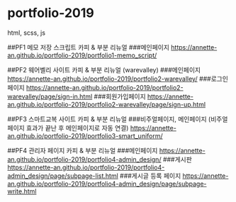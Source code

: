 # portfolio-2019
html, scss, js

##PF1 메모 저장 스크립트 카피 & 부분 리뉴얼
###메인페이지
https://annette-an.github.io/portfolio-2019/portfolio1-memo_script/

##PF2 웨어벨리 사이트 카피 & 부분 리뉴얼 (warevalley)
###메인페이지
https://annette-an.github.io/portfolio-2019/portfolio2-warevalley/
###로그인페이지
https://annette-an.github.io/portfolio-2019/portfolio2-warevalley/page/sign-in.html
###회원가입페이지
https://annette-an.github.io/portfolio-2019/portfolio2-warevalley/page/sign-up.html

##PF3 스마트교복 사이트 카피 & 부분 리뉴얼
###비주얼페이지, 메인페이지 (비주얼 페이지 효과가 끝난 후 메인페이지로 자동 연결)
https://annette-an.github.io/portfolio-2019/portfolio3-smart_uniform/

##PF4 관리자 페이지 카피 & 부분 리뉴얼
###메인페이지
https://annette-an.github.io/portfolio-2019/portfolio4-admin_design/
###게시판
https://annette-an.github.io/portfolio-2019/portfolio4-admin_design/page/subpage-list.html
###게시글 등록 페이지
https://annette-an.github.io/portfolio-2019/portfolio4-admin_design/page/subpage-write.html
